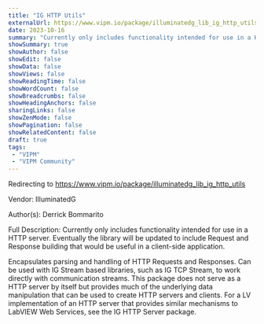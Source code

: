 ```yaml
---
title: "IG HTTP Utils"
externalUrl: https://www.vipm.io/package/illuminatedg_lib_ig_http_utils
date: 2023-10-16
summary: "Currently only includes functionality intended for use in a HTTP server."
showSummary: true
showAuthor: false
showEdit: false
showData: false
showViews: false
showReadingTime: false
showWordCount: false
showBreadcrumbs: false
showHeadingAnchors: false
sharingLinks: false
showZenMode: false
showPagination: false
showRelatedContent: false
draft: true
tags:
 - "VIPM"
 - "VIPM Community"
---
```


Redirecting to https://www.vipm.io/package/illuminatedg_lib_ig_http_utils

Vendor: IlluminatedG

Author(s): Derrick Bommarito
 
Full Description:
Currently only includes functionality intended for use in a HTTP server. Eventually the library will be updated to include Request and Response building that would be useful in a client-side application.

Encapsulates parsing and handling of HTTP Requests and Responses. Can be used with IG Stream based libraries, such as IG TCP Stream, to work directly with communication streams. This package does not serve as a HTTP server by itself but provides much of the underlying data manipulation that can be used to create HTTP servers and clients. For a LV implementation of an HTTP server that provides similar mechanisms to LabVIEW Web Services, see the IG HTTP Server package.